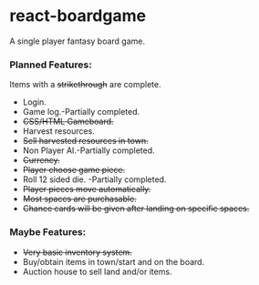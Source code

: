 # react-boardgame
A single player fantasy board game.

<h3>Planned Features:</h3>

Items with a ~~strikethrough~~ are complete.

* Login.
* Game log.-Partially completed.
* ~~CSS/HTML Gameboard.~~
* Harvest resources.
* ~~Sell harvested resources in town.~~
* Non Player AI.-Partially completed.
* ~~Currency.~~
* ~~Player choose game piece.~~
* Roll 12 sided die. -Partially completed.
* ~~Player pieces move automatically.~~
* ~~Most spaces are purchasable.~~
* ~~Chance cards will be given after landing on specific spaces.~~


<h3>Maybe Features:</h3>

* ~~Very basic inventory system.~~
* Buy/obtain items in town/start and on the board.
* Auction house to sell land and/or items.